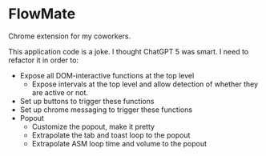# FlowMate
Chrome extension for my coworkers.

This application code is a joke. I thought ChatGPT 5 was smart. I need to refactor it in order to:
- Expose all DOM-interactive functions at the top level
	- Expose intervals at the top level and allow detection of whether they are active or not.
- Set up buttons to trigger these functions
- Set up chrome messaging to trigger these functions
- Popout
	- Customize the popout, make it pretty
	- Extrapolate the tab and toast loop to the popout
	- Extrapolate ASM loop time and volume to the popout

